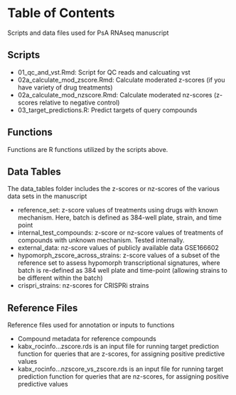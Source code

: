 # Table of Contents
Scripts and data files used for PsA RNAseq manuscript

## Scripts
* 01_qc_and_vst.Rmd: Script for QC reads and calcuating vst</li>
* 02a_calculate_mod_zscore.Rmd: Calculate moderated z-scores (if you have variety of drug treatments)</li>
* 02a_calculate_mod_nzscore.Rmd: Calculate moderated nz-scores (z-scores relative to negative control)</li>
* 03_target_predictions.R: Predict targets of query compounds</li>

## Functions
Functions are R functions utilized by the scripts above.

## Data Tables
The data_tables folder includes the z-scores or nz-scores of the various data sets in the manuscript
* reference_set: z-score values of treatments using drugs with known mechanism. Here, batch is defined as 384-well plate, strain, and time point
* internal_test_compounds: z-score or nz-score values of treatments of compounds with unknown mechanism. Tested internally.
* external_data: nz-score values of publicly available data GSE166602
* hypomorph_zscore_across_strains: z-score values of a subset of the reference set to assess hypomorph transcriptional signatures, where batch is re-defined as 384 well plate and time-point (allowing strains to be different within the batch)
* crispri_strains: nz-scores for CRISPRi strains

## Reference Files
Reference files used for annotation or inputs to functions
* Compound metadata for reference compounds
* kabx_rocinfo...zscore.rds is an input file for running target prediction function for queries that are z-scores, for assigning positive predictive values
* kabx_rocinfo...nzscore_vs_zscore.rds is an input file for running target prediction function for queries that are nz-scores, for assigning positive predictive values

